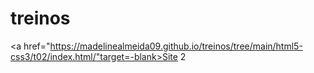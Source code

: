 # treinos
<a href="https://madelinealmeida09.github.io/treinos/tree/main/html5-css3/t02/index.html/"target=-blank>Site 2</a>
